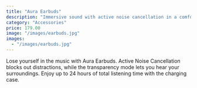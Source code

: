 ```yaml
---
title: "Aura Earbuds"
description: "Immersive sound with active noise cancellation in a comfortable, all-day fit."
category: "Accessories"
price: 179.00
image: "/images/earbuds.jpg"
images:
  - "/images/earbuds.jpg"
---
```


Lose yourself in the music with Aura Earbuds. Active Noise Cancellation blocks out distractions, while the transparency mode lets you hear your surroundings. Enjoy up to 24 hours of total listening time with the charging case.